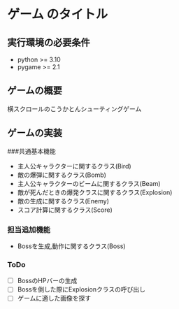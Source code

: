 # ゲーム のタイトル
## 実行環境の必要条件
* python >= 3.10
* pygame >= 2.1

## ゲームの概要
横スクロールのこうかとんシューティングゲーム

## ゲームの実装
###共通基本機能
* 主人公キャラクターに関するクラス(Bird)
* 敵の爆弾に関するクラス(Bomb)
* 主人公キャラクターのビームに関するクラス(Beam)
* 敵が死んだときの爆発クラスに関するクラス(Explosion)
* 敵の生成に関するクラス(Enemy)
* スコア計算に関するクラス(Score)
 
### 担当追加機能
* Bossを生成,動作に関するクラス(Boss)
### ToDo
- [ ] BossのHPバーの生成
- [ ] Bossを倒した際にExplosionクラスの呼び出し
- [ ] ゲームに適した画像を探す
